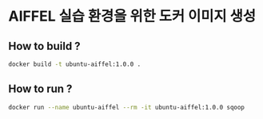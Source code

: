 # AIFFEL 실습 환경을 위한 도커 이미지 생성

## How to build ?
```bash
docker build -t ubuntu-aiffel:1.0.0 .
```

## How to run ?
```bash
docker run --name ubuntu-aiffel --rm -it ubuntu-aiffel:1.0.0 sqoop
```
